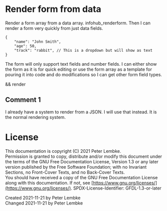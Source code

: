 # Render form from data
Render a form array from a data array. infohub_renderform.
Then I can render a form very quickly from just data fields.

```json5
{
    "name": "John Smith",
    "age": 50,
    "track": "rabbit", // This is a dropdown but will show as text
}
```

The form will only support text fields and number fields.
I can either show the form as it is for quick editing or use the form array as a template for pouring it into code and do modifications so I can get other form field types.

&& render

## Comment 1
I already have a system to render from a JSON. I will use that instead.
It is the normal rendering system.

# License
This documentation is copyright (C) 2021 Peter Lembke.  
Permission is granted to copy, distribute and/or modify this document under the terms of the GNU Free Documentation License, Version 1.3 or any later version published by the Free Software Foundation; with no Invariant Sections, no Front-Cover Texts, and no Back-Cover Texts.  
You should have received a copy of the GNU Free Documentation License along with this documentation. If not, see [https://www.gnu.org/licenses/](https://www.gnu.org/licenses/).  SPDX-License-Identifier: GFDL-1.3-or-later

Created 2021-11-21 by Peter Lembke  
Changed 2021-11-21 by Peter Lembke  

